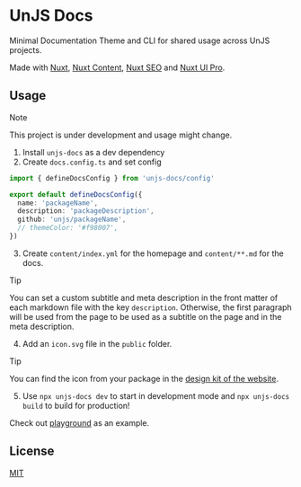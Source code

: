 # UnJS Docs

Minimal Documentation Theme and CLI for shared usage across UnJS projects.

Made with [Nuxt](https://nuxt.com/), [Nuxt Content](https://content.nuxt.com), [Nuxt SEO](https://nuxtseo.com) and [Nuxt UI Pro](https://ui.nuxt.com/pro).

## Usage

> [!NOTE]
> This project is under development and usage might change.

1. Install `unjs-docs` as a dev dependency
2. Create `docs.config.ts` and set config

```ts
import { defineDocsConfig } from 'unjs-docs/config'

export default defineDocsConfig({
  name: 'packageName',
  description: 'packageDescription',
  github: 'unjs/packageName',
  // themeColor: '#f98007',
})
```

3. Create `content/index.yml` for the homepage and `content/**.md` for the docs.

> [!TIP]
> You can set a custom subtitle and meta description in the front matter of each markdown file with the key `description`. Otherwise, the first paragraph will be used from the page to be used as a subtitle on the page and in the meta description.

4. Add an `icon.svg` file in the `public` folder.

> [!TIP]
> You can find the icon from your package in the [design kit of the website](https://unjs.io/design-kit#package-logos).

5. Use `npx unjs-docs dev` to start in development mode and `npx unjs-docs build` to build for production!

Check out [playground](./playground/) as an example.

## License

[MIT](./LICENSE)
